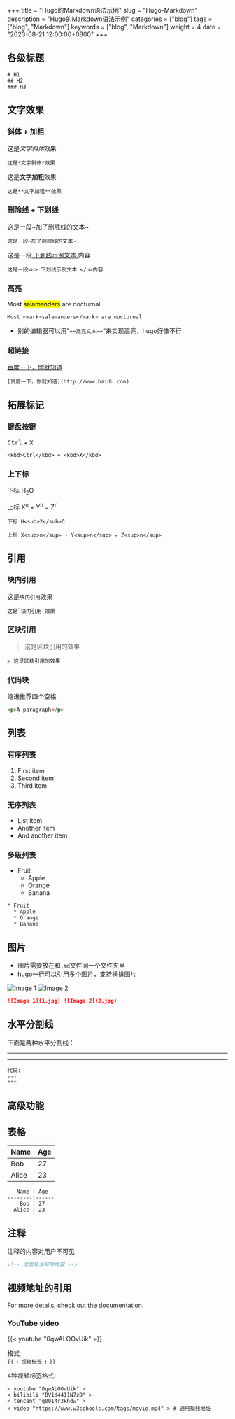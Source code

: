 +++
title = "Hugo的Markdown语法示例"
slug = "Hugo-Markdown"
description = "Hugo的Markdown语法示例"
categories = ["blog"]
tags = ["blog", "Markdown"]
keywords = ["blog", "Markdown"]
weight = 4
date = "2023-08-21 12:00:00+0800"
+++

## 各级标题

```
# H1
## H2
### H3
```

## 文字效果

### 斜体 + 加粗
这是*文字斜体*效果

```
这是*文字斜体*效果
```

这是**文字加粗**效果

```
这是**文字加粗**效果
```

### 删除线 + 下划线

这是一段~加了删除线的文本~

```
这是一段~加了删除线的文本~
```

这是一段<u> 下划线示例文本 </u>内容
```
这是一段<u> 下划线示例文本 </u>内容
```

### 高亮

Most <mark>salamanders</mark> are nocturnal

```
Most <mark>salamanders</mark> are nocturnal
```

- 别的编辑器可以用"`==高亮文本==`"来实现高亮，hugo好像不行

### 超链接

[百度一下，你就知道](http://www.baidu.com)

```
[百度一下，你就知道](http://www.baidu.com)
```


## 拓展标记

### 键盘按键

<kbd>Ctrl</kbd> + <kbd>X</kbd>
```
<kbd>Ctrl</kbd> + <kbd>X</kbd>
```



###  上下标

下标 H<sub>2</sub>O

上标 X<sup>n</sup> + Y<sup>n</sup> = Z<sup>n</sup>

```
下标 H<sub>2</sub>O

上标 X<sup>n</sup> + Y<sup>n</sup> = Z<sup>n</sup>
```





## 引用

### 块内引用
这是`块内引用`效果

```
这是`块内引用`效果
```



### 区块引用
> 这是区块引用的效果

```
> 这是区块引用的效果
```

### 代码块

缩进推荐四个空格

```html
<p>A paragraph</p>

```



## 列表
### 有序列表

1. First item
2. Second item
3. Third item

### 无序列表

* List item
* Another item
* And another item

### 多级列表

* Fruit
  * Apple
  * Orange
  * Banana

```
* Fruit
  * Apple
  * Orange
  * Banana
```







## 图片

- 图片需要放在和`.md`文件同一个文件夹里 
- hugo一行可以引用多个图片，支持横排图片

![Image 1](1.jpg) ![Image 2](2.jpg)

```markdown
![Image 1](1.jpg) ![Image 2](2.jpg)
```



## 水平分割线

下面是两种水平分割线：

---
***

```
代码:
---
***
```



## 高级功能

## 表格

   Name | Age
--------|------
    Bob | 27
  Alice | 23


```
   Name | Age
--------|------
    Bob | 27
  Alice | 23
```

## 注释

注释的内容对用户不可见
<!-- 这里是注释的内容 -->

```html
<!-- 这里是注释的内容 -->

```

## 视频地址的引用

For more details, check out the [documentation](https://stack.jimmycai.com/writing/shortcodes).

### YouTube video

{{< youtube "0qwALOOvUik" >}}

格式:  
`{{` + `视频标签`  + `}}`

4种视频标签格式:
```
< youtube "0qwALOOvUik" >
< bilibili "BV1d4411N7zD" >
< tencent "g0014r3khdw" >
< video "https://www.w3schools.com/tags/movie.mp4" > # 通用视频地址
```




